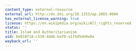 ```yaml
---
content_type: external-resource
external_url: http://dx.doi.org/10.1353/wp.2003.0004
has_external_license_warning: true
license: https://en.wikipedia.org/wiki/All_rights_reserved
status: ''
title: Islam and Authoritarianism
uid: be818f18-c530-4d4b-baf0-a1f4d5eb0a0a
wayback_url: ''
---
```

